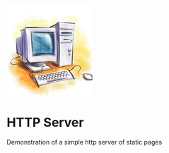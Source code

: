 <img src="https://github.com/muri11o/servidorhttp/blob/master/computer.png"></img>
 
# HTTP Server

Demonstration of a simple http server of static pages
